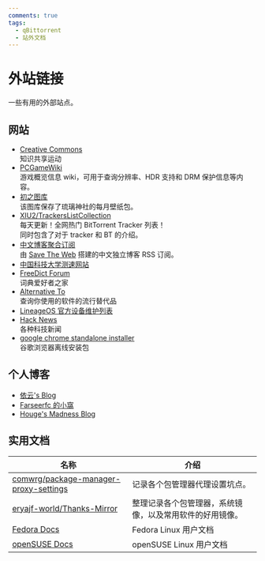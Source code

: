 ```yaml
---
comments: true
tags:
  - qBittorrent
  - 站外文档
---
```


# 外站链接

一些有用的外部站点。

## 网站

- [Creative Commons](https://creativecommons.org)  
    知识共享运动
- [PCGameWiki](https://www.pcgamingwiki.com/wiki/Home)  
    游戏概览信息 wiki，可用于查询分辨率、HDR 支持和 DRM 保护信息等内容。
- [初之图库](https://img.himiku.com/)  
    该图库保存了琉璃神社的每月壁纸包。
- [XIU2/TrackersListCollection](https://trackerslist.com/#/zh)  
    每天更新！全网热门 BitTorrent Tracker 列表！  
    同时包含了对于 tracker 和 BT 的介绍。
- [中文博客聚合订阅](https://box.saveweb.org)  
    由 [Save The Web](https://github.com/saveweb) 搭建的中文独立博客 RSS 订阅。
- [中国科技大学测速网站](http://test.ustc.edu.cn/)
- [FreeDict Forum](https://forum.freemdict.com/)  
    词典爱好者之家
- [Alternative To](https://alternativeto.net/)  
    查询你使用的软件的流行替代品
- [LineageOS 官方设备维护列表](https://wiki.lineageos.org/devices/)
- [Hack News](https://news.ycombinator.com/)  
    各种科技新闻
- [google chrome standalone installer](https://www.google.com/chrome/?standalone=1)  
    谷歌浏览器离线安装包

## 个人博客

- [依云's Blog](http://blog.lilydjwg.me/)
- [Farseerfc 的小窩](https://farseerfc.me/)
- [Houge's Madness Blog](https://litterhougelangley.club/blog/)

## 实用文档

|名称|介绍|
|---|---|
|[comwrg/package-manager-proxy-settings](https://github.com/comwrg/package-manager-proxy-settings)|记录各个包管理器代理设置坑点。|
|[eryajf-world/Thanks-Mirror](https://github.com/eryajf-world/Thanks-Mirror)|整理记录各个包管理器，系统镜像，以及常用软件的好用镜像。|
|[Fedora Docs](https://docs.fedoraproject.org/en-US/docs/)|Fedora Linux 用户文档|
|[openSUSE Docs](https://doc.opensuse.org/)|openSUSE Linux 用户文档|